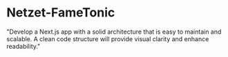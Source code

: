 # Netzet-FameTonic
"Develop a Next.js app with a solid architecture that is easy to maintain and scalable. A clean code structure will provide visual clarity and enhance readability."
